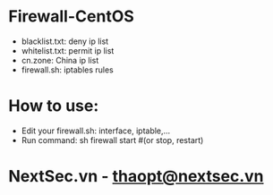 # Firewall-CentOS
- blacklist.txt: deny ip list
- whitelist.txt: permit ip list
- cn.zone: China ip list
- firewall.sh: iptables rules

# How to use:
- Edit your firewall.sh: interface, iptable,...
- Run command: sh firewall start #(or stop, restart)

# NextSec.vn - thaopt@nextsec.vn